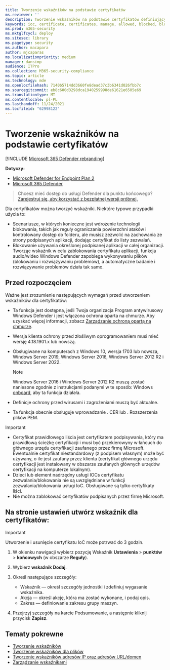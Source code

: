 ```yaml
---
title: Tworzenie wskaźników na podstawie certyfikatów
ms.reviewer: ''
description: Tworzenie wskaźników na podstawie certyfikatów definiujących wykrywanie, zapobieganie i wykluczenie obiektów.
keywords: ioc, certificate, certificates, manage, allowed, blocked, block, clean, malicious, file hash, ip address, urls, domain
ms.prod: m365-security
ms.mktglfcycl: deploy
ms.sitesec: library
ms.pagetype: security
ms.author: macapara
author: mjcaparas
ms.localizationpriority: medium
manager: dansimp
audience: ITPro
ms.collection: M365-security-compliance
ms.topic: article
ms.technology: mde
ms.openlocfilehash: 7140b5714dd3660fe8dead37c3b6341d026fbb7c
ms.sourcegitcommit: eb8c600d3298dca1940259998de61621e6505e69
ms.translationtype: MT
ms.contentlocale: pl-PL
ms.lasthandoff: 11/24/2021
ms.locfileid: "62998122"
---
```

# <a name="create-indicators-based-on-certificates"></a>Tworzenie wskaźników na podstawie certyfikatów

[!INCLUDE [Microsoft 365 Defender rebranding](../../includes/microsoft-defender.md)]


**Dotyczy:**
- [Microsoft Defender for Endpoint Plan 2](https://go.microsoft.com/fwlink/p/?linkid=2154037)
- [Microsoft 365 Defender](https://go.microsoft.com/fwlink/?linkid=2118804)

> Chcesz mieć dostęp do usługi Defender dla punktu końcowego? [Zarejestruj się, aby korzystać z bezpłatnej wersji próbnej.](https://www.microsoft.com/WindowsForBusiness/windows-atp?ocid=docs-wdatp-automationexclusionlist-abovefoldlink)

Dla certyfikatów można tworzyć wskaźniki. Niektóre typowe przypadki użycia to:

- Scenariusze, w których konieczne jest wdrożenie technologii blokowania, takich [](attack-surface-reduction.md) jak reguły ograniczania powierzchni ataków [](controlled-folders.md) i kontrolowany dostęp do folderu, ale musisz zezwolić na zachowania ze strony podpisanych aplikacji, dodając certyfikat do listy zezwalań.
- Blokowanie używania określonej podpisanej aplikacji w całej organizacji. Tworząc wskaźnik w celu zablokowania certyfikatu aplikacji, funkcja audio/wideo Windows Defender zapobiega wykonywaniu plików (blokowaniu i rozwiązywaniu problemów), a automatyczne badanie i rozwiązywanie problemów działa tak samo.

## <a name="before-you-begin"></a>Przed rozpoczęciem

Ważne jest zrozumienie następujących wymagań przed utworzeniem wskaźników dla certyfikatów:

- Ta funkcja jest dostępna, jeśli Twoja organizacja Program antywirusowy Windows Defender i jest włączona ochrona oparta na chmurze. Aby uzyskać więcej informacji, zobacz [Zarządzanie ochroną opartą na chmurze](/windows/security/threat-protection/microsoft-defender-antivirus/deploy-manage-report-microsoft-defender-antivirus).
- Wersja klienta ochrony przed złośliwym oprogramowaniem musi mieć wersję 4.18.1901.x lub nowszą.
- Obsługiwane na komputerach z Windows 10, wersja 1703 lub nowsza, Windows Server 2019, Windows Server 2016, Windows Server 2012 R2 i Windows Server 2022.
    
    >[!NOTE]
    >Windows Server 2016 i Windows Server 2012 R2 muszą zostać naniesone zgodnie z instrukcjami podanymi w te sposób: Windows [onboard](configure-server-endpoints.md#windows-server-2012-r2-and-windows-server-2016), aby ta funkcja działała. 

- Definicje ochrony przed wirusami i zagrożeniami muszą być aktualne.
- Ta funkcja obecnie obsługuje wprowadzanie . CER lub . Rozszerzenia plików PEM.

> [!IMPORTANT]
>
> - Certyfikat prawidłowego liścia jest certyfikatem podpisywania, który ma prawidłową ścieżkę certyfikacji i musi być przekierowyny w łańcuch do głównego urzędu certyfikacji zaufanego przez firmę Microsoft. Ewentualnie certyfikat niestandardowy (z podpisem własnym) może być używany, o ile jest zaufany przez klienta (certyfikat głównego urzędu certyfikacji jest instalowany w obszarze zaufanych głównych urzędów certyfikacji na komputerze lokalnym).
> - Dzieci lub element nadrzędny usługi IOCs certyfikatu zezwalania/blokowania nie są uwzględniane w funkcji zezwalania/blokowania usługi IoC. Obsługiwane są tylko certyfikaty liści.
> - Nie można zablokować certyfikatów podpisanych przez firmę Microsoft.

## <a name="create-an-indicator-for-certificates-from-the-settings-page"></a>Na stronie ustawień utwórz wskaźnik dla certyfikatów:

> [!IMPORTANT]
> Utworzenie i usunięcie certyfikatu IoC może potrwać do 3 godzin.

1. W okienku nawigacji wybierz pozycję Wskaźnik **Ustawienia** \> **punktów** \> **końcowych** (w obszarze **Reguły**).

2. Wybierz **wskaźnik Dodaj**.

3. Określ następujące szczegóły:
   - Wskaźnik — określ szczegóły jednostki i zdefiniuj wygasanie wskaźnika.
   - Akcja — określ akcję, która ma zostać wykonane, i podaj opis.
   - Zakres — definiowanie zakresu grupy maszyn.

4. Przejrzyj szczegóły na karcie Podsumowanie, a następnie kliknij przycisk **Zapisz**.

## <a name="related-topics"></a>Tematy pokrewne

- [Tworzenie wskaźników](manage-indicators.md)
- [Tworzenie wskaźników dla plików](indicator-file.md)
- [Tworzenie wskaźników adresów IP oraz adresów URL/domen](indicator-ip-domain.md)
- [Zarządzanie wskaźnikami](indicator-manage.md)
